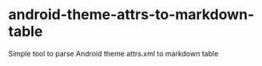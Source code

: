 # android-theme-attrs-to-markdown-table
Simple tool to parse Android theme attrs.xml to markdown table
